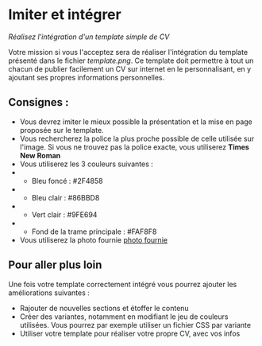 # Imiter et intégrer
_Réalisez l'intégration d'un template simple de CV_

Votre mission si vous l'acceptez sera de réaliser l'intégration du template présenté dans le fichier _template.png_.
Ce template doit permettre à tout un chacun de publier facilement un CV sur internet en le personnalisant, en y ajoutant ses propres informations personnelles.

## Consignes :
* Vous devrez imiter le mieux possible la présentation et la mise en page proposée sur le template.
* Vous rechercherez la police la plus proche possible de celle utilisée sur l'image. Si vous ne trouvez pas la police exacte, vous utiliserez **Times New Roman**
* Vous utiliserez les 3 couleurs suivantes :
* * Bleu foncé : #2F4858
* * Bleu clair : #86BBD8
* * Vert clair : #9FE694
* * Fond de la trame principale : #FAF8F8
* Vous utiliserez la photo fournie [photo fournie](avatar.jpg)

## Pour aller plus loin
Une fois votre template correctement intégré vous pourrez ajouter les améliorations suivantes :
* Rajouter de nouvelles sections et étoffer le contenu
* Créer des variantes, notamment en modifiant le jeu de couleurs utilisées. Vous pourrez par exemple utiliser un fichier CSS par variante
* Utiliser votre template pour réaliser votre propre CV, avec vos infos
